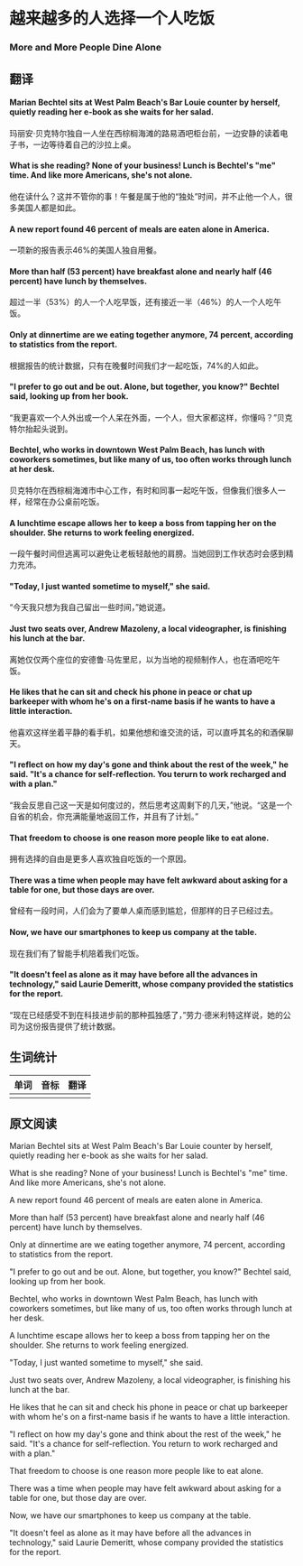 # 越来越多的人选择一个人吃饭

### More and More People Dine Alone

## 翻译

#### Marian Bechtel sits at West Palm Beach's Bar Louie counter by herself, quietly reading her e-book as she waits for her salad.
玛丽安·贝克特尔独自一人坐在西棕榈海滩的路易酒吧柜台前，一边安静的读着电子书，一边等待着自己的沙拉上桌。
#### What is she reading? None of your business! Lunch is Bechtel's "me" time. And like more Americans, she's not alone.
他在读什么？这并不管你的事！午餐是属于他的“独处”时间，并不止他一个人，很多美国人都是如此。
#### A new report found 46 percent of meals are eaten alone in America.
一项新的报告表示46%的美国人独自用餐。
#### More than half (53 percent) have breakfast alone and nearly half (46 percent) have lunch by themselves.
超过一半（53%）的人一个人吃早饭，还有接近一半（46%）的人一个人吃午饭。
#### Only at dinnertime are we eating together anymore, 74 percent, according to statistics from the report.
根据报告的统计数据，只有在晚餐时间我们才一起吃饭，74%的人如此。
#### "I prefer to go out and be out. Alone, but together, you know?" Bechtel said, looking up from her book.
“我更喜欢一个人外出或一个人呆在外面，一个人，但大家都这样，你懂吗？”贝克特尔抬起头说到。
#### Bechtel, who works in downtown West Palm Beach, has lunch with coworkers sometimes, but like many of us, too often works through lunch at her desk.
贝克特尔在西棕榈海滩市中心工作，有时和同事一起吃午饭，但像我们很多人一样，经常在办公桌前吃饭。
#### A lunchtime escape allows her to keep a boss from tapping her on the shoulder. She returns to work feeling energized.
一段午餐时间但逃离可以避免让老板轻敲他的肩膀。当她回到工作状态时会感到精力充沛。
#### "Today, I just wanted sometime to myself," she said.
“今天我只想为我自己留出一些时间，”她说道。
#### Just two seats over, Andrew Mazoleny, a local videographer, is finishing his lunch at the bar.
离她仅仅两个座位的安德鲁·马佐里尼，以为当地的视频制作人，也在酒吧吃午饭。
#### He likes that he can sit and check his phone in peace or chat up barkeeper with whom he's on a first-name basis if he wants to have a little interaction.
他喜欢这样坐着平静的看手机，如果他想和谁交流的话，可以直呼其名的和酒保聊天。
#### "I reflect on how my day's gone and think about the rest of the week," he said. "It's a chance for self-reflection. You terurn to work recharged and with a plan."
“我会反思自己这一天是如何度过的，然后思考这周剩下的几天，”他说。“这是一个自省的机会，你充满能量地返回工作，并且有了计划。”
#### That freedom to choose is one reason more people like to eat alone.
拥有选择的自由是更多人喜欢独自吃饭的一个原因。
#### There was a time when people may have felt awkward about asking for a table for one, but those days are over.
曾经有一段时间，人们会为了要单人桌而感到尴尬，但那样的日子已经过去。
#### Now, we have our smartphones to keep us company at the table.
现在我们有了智能手机陪着我们吃饭。
#### "It doesn't feel as alone as it may have before all the advances in technology," said Laurie Demeritt, whose company provided the statistics for the report.
“现在已经感受不到在科技进步前的那种孤独感了，”劳力·德米利特这样说，她的公司为这份报告提供了统计数据。

## 生词统计
| 单词 | 音标 | 翻译 |
|-|-|-|
|  |  |  |

## 原文阅读

Marian Bechtel sits at West Palm Beach's Bar Louie counter by herself, quietly reading her e-book as she waits for her salad.

What is she reading? None of your business! Lunch is Bechtel's "me" time. And like more Americans, she's not alone.

A new report found 46 percent of meals are eaten alone in America.

More than half (53 percent) have breakfast alone and nearly half (46 percent) have lunch by themselves.

Only at dinnertime are we eating together anymore, 74 percent, according to statistics from the report.

"I prefer to go out and be out. Alone, but together, you know?" Bechtel said, looking up from her book.

Bechtel, who works in downtown West Palm Beach, has lunch with coworkers sometimes, but like many of us, too often works through lunch at her desk.

A lunchtime escape allows her to keep a boss from tapping her on the shoulder. She returns to work feeling energized.

"Today, I just wanted sometime to myself," she said.

Just two seats over, Andrew Mazoleny, a local videographer, is finishing his lunch at the bar.

He likes that he can sit and check his phone in peace or chat up barkeeper with whom he's on a first-name basis if he wants to have a little interaction.

"I reflect on how my day's gone and think about the rest of the week," he said. "It's a chance for self-reflection. You return to work recharged and with a plan."

That freedom to choose is one reason more people like to eat alone.

There was a time when people may have felt awkward about asking for a table for one, but those day are over.

Now, we have our smartphones to keep us company at the table.

"It doesn't feel as alone as it may have before all the advances in technology," said Laurie Demeritt, whose company provided the statistics for the report.


<src-rtyAudio :src="'https://rtyxmd.gitee.io/rtyresources2020/January/More%20and%20More%20People%20Dine%20Alone.mp3'"></src-rtyAudio>